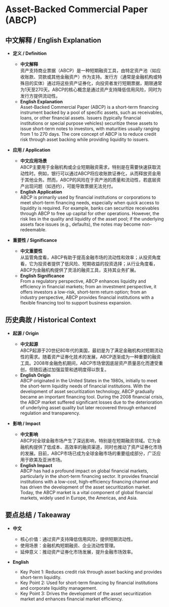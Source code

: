 # Asset-Backed Commercial Paper (ABCP)

## 中文解释 / English Explanation

* **定义 / Definition**  
  - **中文解释**  
    资产支持商业票据（ABCP）是一种短期融资工具，由特定资产池（如应收账款、贷款或其他金融资产）作为支持。发行方（通常是金融机构或特殊目的实体）通过将这些资产证券化，向投资者发行短期票据，期限通常为1天至270天。ABCP的核心概念是通过资产支持降低信用风险，同时为发行方提供流动性。  
  - **English Explanation**  
    Asset-Backed Commercial Paper (ABCP) is a short-term financing instrument backed by a pool of specific assets, such as receivables, loans, or other financial assets. Issuers (typically financial institutions or special purpose vehicles) securitize these assets to issue short-term notes to investors, with maturities usually ranging from 1 to 270 days. The core concept of ABCP is to reduce credit risk through asset backing while providing liquidity to issuers.

* **应用 / Application**  
  - **中文应用场景**  
    ABCP主要用于金融机构或企业短期融资需求，特别是在需要快速获取流动性时。例如，银行可以通过ABCP将应收账款证券化，从而释放资金用于其他业务。然而，ABCP的风险在于资产池的质量和流动性，若底层资产出现问题（如违约），可能导致票据无法兑付。  
  - **English Application**  
    ABCP is primarily used by financial institutions or corporations to meet short-term financing needs, especially when quick access to liquidity is required. For example, banks can securitize receivables through ABCP to free up capital for other operations. However, the risk lies in the quality and liquidity of the asset pool; if the underlying assets face issues (e.g., defaults), the notes may become non-redeemable.

* **重要性 / Significance**  
  - **中文重要性**  
    从监管角度看，ABCP有助于提高金融市场的流动性和效率；从投资角度看，它为投资者提供了低风险、短期收益的投资选择；从行业角度看，ABCP为金融机构提供了灵活的融资工具，支持其业务扩展。  
  - **English Significance**  
    From a regulatory perspective, ABCP enhances liquidity and efficiency in financial markets; from an investment perspective, it offers investors a low-risk, short-term return option; from an industry perspective, ABCP provides financial institutions with a flexible financing tool to support business expansion.

## 历史典故 / Historical Context

* **起源 / Origin**  
  - **中文起源**  
    ABCP起源于20世纪80年代的美国，最初是为了满足金融机构对短期流动性的需求。随着资产证券化技术的发展，ABCP逐渐成为一种重要的融资工具。2008年金融危机期间，ABCP市场曾因底层资产质量恶化而遭受重创，但随后通过加强监管和透明度得以恢复。  
  - **English Origin**  
    ABCP originated in the United States in the 1980s, initially to meet the short-term liquidity needs of financial institutions. With the development of asset securitization technology, ABCP gradually became an important financing tool. During the 2008 financial crisis, the ABCP market suffered significant losses due to the deterioration of underlying asset quality but later recovered through enhanced regulation and transparency.

* **影响 / Impact**  
  - **中文影响**  
    ABCP对全球金融市场产生了深远影响，特别是在短期融资领域。它为金融机构提供了低成本、高效率的融资渠道，同时也推动了资产证券化市场的发展。目前，ABCP市场已成为全球金融市场的重要组成部分，广泛应用于欧美及亚洲市场。  
  - **English Impact**  
    ABCP has had a profound impact on global financial markets, particularly in the short-term financing sector. It provides financial institutions with a low-cost, high-efficiency financing channel and has driven the development of the asset securitization market. Today, the ABCP market is a vital component of global financial markets, widely used in Europe, the Americas, and Asia.

## 要点总结 / Takeaway

* **中文**  
  - 核心价值：通过资产支持降低信用风险，提供短期流动性。  
  - 使用场景：金融机构短期融资、企业流动性管理。  
  - 延伸意义：推动资产证券化市场发展，提升金融市场效率。  

* **English**  
  - Key Point 1: Reduces credit risk through asset backing and provides short-term liquidity.  
  - Key Point 2: Used for short-term financing by financial institutions and corporate liquidity management.  
  - Key Point 3: Drives the development of the asset securitization market and enhances financial market efficiency.